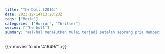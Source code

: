 ```yaml
---
title: "The Doll (2016)"
date: 2023-12-14T13:20:23Z
tags: ["Movie"]
categories: ["Horror", "Thriller"]
series: ["The Doll"]
summary: "Hal-hal menakutkan mulai terjadi setelah seorang pria memberi istrinya sebuah boneka, tanpa menyadari bahwa boneka itu milik seorang gadis yang dibunuh. Yang pertama dari Boneka film."
---
```



<mux-player stream-type="on-demand"
src="https://kp3d-my.sharepoint.com/personal/ryoo_kp3d_onmicrosoft_com/_layouts/15/download.aspx?share=EY6OgLir40JJvlJ0FibmrOoB6l3Svj6OvGoj6DJx-afidw" prefer-playback="mse" controls>

</mux-player>


{{< movieinfo id="416497" >}}

<script src="https://cdn.jsdelivr.net/npm/@mux/mux-player"></script>

 <script type="application/ld+json ">
{
"@context": "https://schema.org/",
"@type": "VideoObject",
"name": "The Doll (2016)",
"contentUrl": "https://stream.mux.com/rObIKVMjFOipafwJHQX01HCfKTlnjPZ02XC2Fxd02X6fcw.m3u8",
"thumbnailUrl": "https://www.themoviedb.org/t/p/original/AvbE67kjH7aeXKMTCdULIfw6U28.jpg?width=314&fit_mode=preserve&time=25",
"uploadDate": "2023-12-14T13:20:23Z",
}

</script>